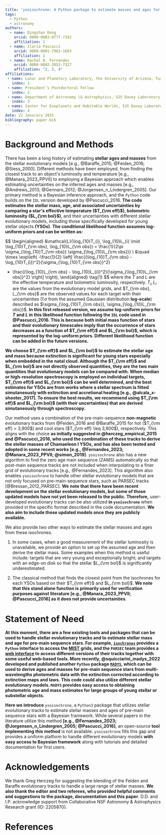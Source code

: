 ```yaml
---
title: 'ysoisochrone: A Python package to estimate masses and ages for YSOs'
tags:
  - Python
  - astronomy
authors:
  - name: Dingshan Deng
    orcid: 0000-0003-0777-7392
    affiliation: 1
  - name: Ilaria Pascucci
    orcid: 0000-0001-7962-1683
    affiliation: 1
  - name: Rachel B. Fernandes
    orcid: 0000-0002-3853-7327
    affiliation: "2, 3, 4"
affiliations:
 - name: Lunar and Planetary Laboratory, the University of Arizona, Tucson, AZ 85721, USA
   index: 1
 - name: President’s Postdoctoral Fellow
   index: 2
 - name: Department of Astronomy \& Astrophysics, 525 Davey Laboratory, The Pennsylvania State University, University Park, PA 16802, USA
   index: 3
 - name: Center for Exoplanets and Habitable Worlds, 525 Davey Laboratory, The Pennsylvania State University, University Park, PA 16802, USA
   index: 4
date: 22 Janurary 2025
bibliography: paper.bib
---
```


# Background and Methods
There has been a long history of estimating **stellar ages and masses** from the stellar evolutionary models [e.g., @Baraffe_2015; @Feiden_2016; @Siess_2000]. Different methods have been employed, from finding the closest track to an object's luminosity and temperature [e.g., @Manara_2023_PPVII] to employing a Bayesian approach which enables estimating uncertainties on the inferred ages and masses [e.g., @Andrews_2013; @Gennaro_2012;  @Jorgensen_n_Lindergren_2005]. Our primary method is a Bayesian inference approach, and the `Python` code builds on the `IDL` version developed by @Pascucci_2016. **The code estimates the stellar mass, age, and associated uncertainties by comparing a star's effective temperature ($T_{\rm eff}$), bolometric luminosity ($L_{\rm bol}$)**, and their uncertainties with different stellar evolutionary models, including those specifically developed for young stellar objects **(YSOs)**. **The conditional likelihood function assumes log-uniform priors and can be written as:**
<!-- $$
\mathcal{L}(\log_{10}T_{i}, \log_{10}L_{i} | \log_{10}T_{\rm obs}, \log_{10}L_{\rm obs}) = \frac{1}{2\pi \sigma_{\log_{10}T_{\rm obs}} \sigma_{\log_{10}L_{\rm obs}}} \exp\left( -\frac{1}{2} \left[ \frac{(\log_{10}T_{\rm obs} - \log_{10}T_{i})^2}{\sigma_{\log_{10}T_{\rm obs}}^2} + \frac{(\log_{10}L_{\rm obs} - \log_{10}L_{i})^2}{\sigma_{\log_{10}L_{\rm obs}}^2} \right] \right), \tag{1}
$$ -->
$$
\begin{aligned}
&\mathcal{L}(\log_{10}T_{i}, \log_{10}L_{i} \mid \log_{10}T_{\rm obs}, \log_{10}L_{\rm obs}) = 
\frac{1}{2\pi \sigma_{\log_{10}T_{\rm obs}} \sigma_{\log_{10}L_{\rm obs}}} \\
&\quad \times \exp\left( -\frac{1}{2} \left[ 
\frac{(\log_{10}T_{\rm obs} - \log_{10}T_{i})^2}{\sigma_{\log_{10}T_{\rm obs}}^2} 
+ \frac{(\log_{10}L_{\rm obs} - \log_{10}L_{i})^2}{\sigma_{\log_{10}L_{\rm obs}}^2} 
\right] \right),
\end{aligned} \tag{1}
$$
where the $T$ and $L$ are the effective temperature and bolometric luminosity, respectively. $T_i, L_i$ are the values from the evolutionary model grids, and $T_{\rm obs}, L_{\rm obs}$ are the observed values for each target with their uncertainties ($1\,\sigma$ from the assumed Gaussian distribution **log-scale**) described as $\sigma_{\log_{10}T_{\rm obs}}, \sigma_{\log_{10}L_{\rm obs}}$.
**In this first released version, we assume log-uniform priors for $T$ and $L$ in this likelihood function following the `IDL` code used in @Pascucci_2016. This is because both initial mass function of stars and their evolutionary timescales imply that the occurrence of stars decreases as a function of $T_{\rm eff}$ and $L_{\rm bol}$, which is represented by the log-uniform priors. Different likelihood function can be added in the future versions.**

**We choose $T_{\rm eff}$ and $L_{\rm bol}$ to estimate the stellar age and mass because extinction is significant for young stars especially when embedded in the natal cloud. Although the $T_{\rm eff}$ and $L_{\rm bol}$ are not directly observed quantities, they are the two main quantities that evolutionary models can be compared with. When median or high-resolution spectroscopy is employed on individual targets, $T_{\rm eff}$ and $L_{\rm bol}$ can be well determined, and the best estimates for YSOs are from works where a stellar spectrum is fitted simutaneously with extinction and accretional heating [e.g., @alcala_x-shooter_2017]. To ensure the best results, we recommend using $T_{\rm eff}$ and $L_{\rm bol}$ (with their uncertainties) that are derived simutaneously through spectroscopy.**

Our method uses a combination of the pre-main-sequence **non-magnetic** evolutionary tracks from @Feiden_2016 and @Baraffe_2015 for hot ($T_{\rm eff} > 3,900$) and cool stars ($T_{\rm eff} \leq 3,900$), respectively. This aligns with the choice **as initially suggested in @herczeg_empirical_2015 and @Pascucci_2016, who used the combination of these tracks to derive the stellar masses of Chamaeleon I YSOs, and has also been tested and adopted in some recent works [e.g., @Fernandes_2023; @Manara_2023_PPVII; @simon_2019]**. `ysoisochrone` also has a new algorithm to find the zero age main sequence (ZAMS) automatically so that post-main sequence tracks are not included when interpolating to a finer grid of evolutionary tracks [e.g., @Fernandes_2023]. This algorithm also enables `ysoisochrone` to handle other stellar evolutionary models that are not only focused on pre-main-sequence stars, such as PARSEC tracks [@Bressan_2012_PARSEC]. **We note that there have been recent development on the stellar evolutionary models, but some of those updated models have not yet been released to the public. Therefore,** user-developed evolutionary tracks can be also utilized **in `ysoisochrone`** when provided in the specific format described in the code documentation. **We also aim to include those updated models once they are publicly available.**

We also provide two other ways to estimate the stellar masses and ages from these isochrones.

1. In some cases, when a good measurement of the stellar luminosity is unavailable,  we provide an option to set up the assumed age and then derive the stellar mass. Some examples when this method is useful include: targets that are very young and exceptionally bright; and targets with an edge-on disk so that the stellar $L_{\rm bol}$ is significantly underestimated. 
   
2. The classical method that finds the closest point from the isochrones for each YSOs based on their $T_{\rm eff}$ and $L_{\rm bol}$. **We note that this stand alone function is primarily used for verification purposes against literature [e.g., @Manara_2023_PPVII; @Pascucci_2016] as it does not provide uncertainties**. 

# Statement of Need

**At this moment, there are a few existing tools and packages that can be used to handle stellar evolutionary tracks and to estimate stellar mass and age for pre-main sequence stars. For example, [`isochrones`](https://github.com/timothydmorton/isochrones) provides a `Python` interface to access the [MIST](https://waps.cfa.harvard.edu/MIST/) grids, and the `PARSEC` team provides a [web interface](http://stev.oapd.inaf.it/PARSEC/tools.html) to access different versions of their tracks together with some useful web-based tools. More recently, @squicciarini_madys_2022 developed and published another `Python` package [`MADYS`](https://madys.readthedocs.io/en/latest/), which can be used to derive ages and masses for pre-main sequence stars from multi-wavelengths photometric data with the extinction corrected according to extinction maps and laws. This code could also utilize different stellar evolutionary models. `MADYS` provides easy access to obtaining photometric age and mass estimates for large groups of young stellar or substellar objects.**

**Here we introduce** `ysoisochrone`, a `Python3` package that utilizes stellar evolutionary tracks to estimate stellar masses and ages of pre-main sequence stars with a Bayesian framework. While several papers in the literature utilize this method **[e.g., @Fernandes_2023; @Jorgensen_n_Lindergren_2005; @Pascucci_2016]**, an open-source **tool implementing this method** is not available. `ysoisochrone` fills this gap and provides a uniform platform to handle different evolutionary models **with easy access to Bayesian framework** along with tutorials and detailed documentation for first users. 

# Acknowledgements

We thank Greg Herczeg for suggesting the blending of the Feiden and Baraffe evolutionary tracks to handle a large range of stellar masses. **We also thank the editor and two referees, who provided helpful comments and suggestions to the package, documentation and this paper**. D.D. and I.P. acknowledge support from Collaborative NSF Astronomy \& Astrophysics Research grant (ID: 2205870).

# References

